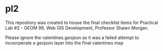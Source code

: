 # pl2
This repository was created to house the final checklist items for Practical Lab #2 - GEOM 99, Web GIS Development, Professor Shawn Morgan.

Please ignore the valentines.geojson as it was a failed attempt to incoorperate a geojson layer into the final valentines map
